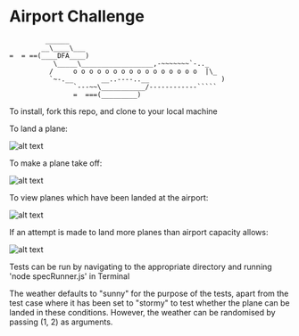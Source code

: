 Airport Challenge
=================

```
         ______
        __\____\___
=  = ==(____DFA____)
           \_____\__________________,-~~~~~~~`-.._
          /     o o o o o o o o o o o o o o o o  |\_
          `~-.__       __..----..__                  )
                `---~~\___________/------------`````
                =  ===(_________)

```




To install, fork this repo, and clone to your local machine


To land a plane:


![alt text](https://github.com/zuzanna-maria/airport-challenge/blob/main/img1.jpg?raw=true)


To make a plane take off:


![alt text](https://github.com/zuzanna-maria/airport-challenge/blob/main/img2.jpg?raw=true)

To view planes which have been landed at the airport:

![alt text](https://github.com/zuzanna-maria/airport-challenge/blob/main/img3.jpg?raw=true)



If an attempt is made to land more planes than airport capacity allows:


![alt text](https://github.com/zuzanna-maria/airport-challenge/blob/main/img4.jpg?raw=true)



Tests can be run by navigating to the appropriate directory and running 'node specRunner.js' in Terminal

The weather defaults to "sunny" for the purpose of the tests, apart from the test case where it has been set to "stormy" to test whether the plane can be landed in these conditions. However, the weather can be randomised by passing (1, 2) as arguments.
